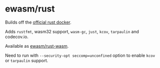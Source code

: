 # ewasm/rust

Builds off the [official rust docker](https://hub.docker.com/_/rust/).

Adds `rustfmt`, wasm32 support, `wasm-gc`, `just`, `kcov`, `tarpaulin` and codecov.io.

Available as [ewasm/rust-wasm](https://hub.docker.com/ewasm/rust-wasm/).

Need to run with `--security-opt seccomp=unconfined` option to enable `kcov` or `tarpaulin` support.